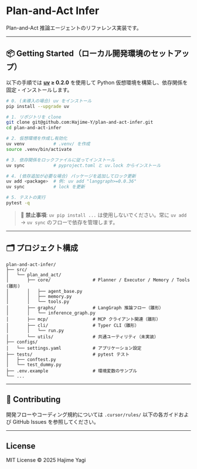 # Plan-and-Act Infer

Plan-and-Act 推論エージェントのリファレンス実装です。

---

## 📦 Getting Started（ローカル開発環境のセットアップ）

以下の手順では **[uv](https://github.com/astral-sh/uv) ≥ 0.2.0** を使用して Python 仮想環境を構築し、依存関係を固定・インストールします。

```bash
# 0. (未導入の場合) uv をインストール
pip install --upgrade uv

# 1. リポジトリを clone
git clone git@github.com:Hajime-Y/plan-and-act-infer.git
cd plan-and-act-infer

# 2. 仮想環境を作成し有効化
uv venv           # .venv/ を作成
source .venv/bin/activate

# 3. 依存関係をロックファイルに従ってインストール
uv sync           # pyproject.toml と uv.lock からインストール

# 4. (依存追加が必要な場合) パッケージを追加してロック更新
uv add <package>  # 例: uv add "langgraph>=0.0.36"
uv sync           # lock を更新

# 5. テストの実行
pytest -q
```

> 🚫 **禁止事項**: `uv pip install ...` は使用しないでください。常に `uv add` → `uv sync` のフローで依存を管理します。

---

## 🗂️ プロジェクト構成

```
plan-and-act-infer/
├── src/
│   └── plan_and_act/
│       ├── core/                # Planner / Executor / Memory / Tools (雛形)
│       │   ├── agent_base.py
│       │   ├── memory.py
│       │   └── tools.py
│       ├── graphs/              # LangGraph 推論フロー（雛形）
│       │   └── inference_graph.py
│       ├── mcp/                 # MCP クライアント関連（雛形）
│       ├── cli/                 # Typer CLI（雛形）
│       │   └── run.py
│       └── utils/               # 共通ユーティリティ（未実装）
├── configs/
│   └── settings.yaml            # アプリケーション設定
├── tests/                       # pytest テスト
│   ├── conftest.py
│   └── test_dummy.py
├── .env.example                 # 環境変数のサンプル
└── ...
```

---

## 🤝 Contributing

開発フローやコーディング規約については `.cursor/rules/` 以下の各ガイドおよび GitHub Issues を参照してください。

---

## License

MIT License  © 2025 Hajime Yagi 